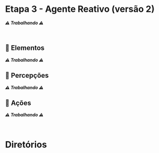 # Etapa 3 - Agente Reativo (versão 2)
***⚠ Trabalhando ⚠***

<br>

## 💠 Elementos
***⚠ Trabalhando ⚠***

## 💠 Percepções
***⚠ Trabalhando ⚠***

## 💠 Ações
***⚠ Trabalhando ⚠***

<br>

# Diretórios
